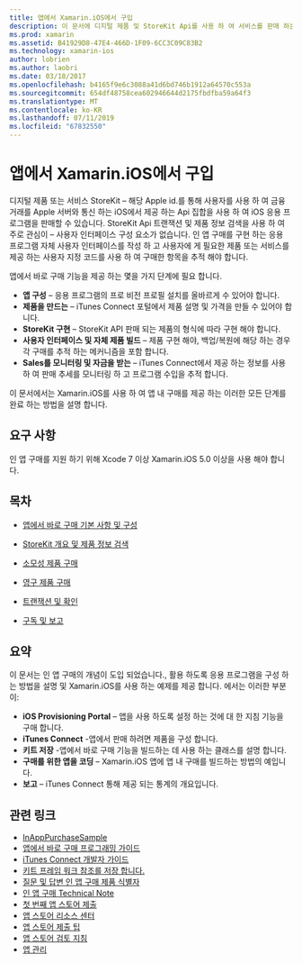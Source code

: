 ```yaml
---
title: 앱에서 Xamarin.iOS에서 구입
description: 이 문서에 디지털 제품 및 StoreKit Api를 사용 하 여 서비스를 판매 하는 방법을 설명 합니다. 구성, 소모 성 제품, 영구 제품, 트랜잭션, 구독 및 자세히 설명 하는 지침에 연결 합니다.
ms.prod: xamarin
ms.assetid: B41929D8-47E4-466D-1F09-6CC3C09C83B2
ms.technology: xamarin-ios
author: lobrien
ms.author: laobri
ms.date: 03/18/2017
ms.openlocfilehash: b4165f9e6c3088a41d6bd746b1912a64570c553a
ms.sourcegitcommit: 654df48758cea602946644d2175fbdfba59a64f3
ms.translationtype: MT
ms.contentlocale: ko-KR
ms.lasthandoff: 07/11/2019
ms.locfileid: "67832550"
---
```

# <a name="in-app-purchasing-in-xamarinios"></a>앱에서 Xamarin.iOS에서 구입

디지털 제품 또는 서비스 StoreKit – 해당 Apple id.를 통해 사용자를 사용 하 여 금융 거래를 Apple 서버와 통신 하는 iOS에서 제공 하는 Api 집합을 사용 하 여 iOS 응용 프로그램을 판매할 수 있습니다. StoreKit Api 트랜잭션 및 제품 정보 검색을 사용 하 여 주로 관심이 – 사용자 인터페이스 구성 요소가 없습니다. 인 앱 구매를 구현 하는 응용 프로그램 자체 사용자 인터페이스를 작성 하 고 사용자에 게 필요한 제품 또는 서비스를 제공 하는 사용자 지정 코드를 사용 하 여 구매한 항목을 추적 해야 합니다.

앱에서 바로 구매 기능을 제공 하는 몇을 가지 단계에 필요 합니다.

-  **앱 구성** – 응용 프로그램의 프로 비전 프로필 설치를 올바르게 수 있어야 합니다.
-  **제품을 만드는** – iTunes Connect 포털에서 제품 설명 및 가격을 만들 수 있어야 합니다.
-  **StoreKit 구현** – StoreKit API 판매 되는 제품의 형식에 따라 구현 해야 합니다.
-  **사용자 인터페이스 및 자체 제품 빌드** – 제품 구현 해야, 백업/복원에 해당 하는 경우 각 구매를 추적 하는 메커니즘을 포함 합니다.
-  **Sales를 모니터링 및 자금을 받는** – iTunes Connect에서 제공 하는 정보를 사용 하 여 판매 추세를 모니터링 하 고 프로그램 수입을 추적 합니다.

이 문서에서는 Xamarin.iOS를 사용 하 여 앱 내 구매를 제공 하는 이러한 모든 단계를 완료 하는 방법을 설명 합니다.

## <a name="requirements"></a>요구 사항

인 앱 구매를 지원 하기 위해 Xcode 7 이상 Xamarin.iOS 5.0 이상을 사용 해야 합니다.

## <a name="contents"></a>목차

* [앱에서 바로 구매 기본 사항 및 구성](~/ios/platform/in-app-purchasing/in-app-purchase-basics-and-configuration.md)

* [StoreKit 개요 및 제품 정보 검색](~/ios/platform/in-app-purchasing/store-kit-overview-and-retreiving-product-information.md)

* [소모성 제품 구매](~/ios/platform/in-app-purchasing/purchasing-consumable-products.md)

* [영구 제품 구매](~/ios/platform/in-app-purchasing/purchasing-non-consumable-products.md)

* [트랜잭션 및 확인](~/ios/platform/in-app-purchasing/transactions-and-verification.md)

* [구독 및 보고](~/ios/platform/in-app-purchasing/subscriptions-and-reporting.md)

## <a name="summary"></a>요약

이 문서는 인 앱 구매의 개념이 도입 되었습니다., 활용 하도록 응용 프로그램을 구성 하는 방법을 설명 및 Xamarin.iOS를 사용 하는 예제를 제공 합니다. 에서는 이러한 부분이:

-  **iOS Provisioning Portal** – 앱을 사용 하도록 설정 하는 것에 대 한 지침 기능을 구매 합니다.
-  **iTunes Connect** -앱에서 판매 하려면 제품을 구성 합니다.
-  **키트 저장** -앱에서 바로 구매 기능을 빌드하는 데 사용 하는 클래스를 설명 합니다.
-  **구매를 위한 앱을 코딩** – Xamarin.iOS 앱에 앱 내 구매를 빌드하는 방법의 예입니다.
-  **보고** – iTunes Connect 통해 제공 되는 통계의 개요입니다.


## <a name="related-links"></a>관련 링크

- [InAppPurchaseSample](https://developer.xamarin.com/samples/StoreKit/)
- [앱에서 바로 구매 프로그래밍 가이드](https://developer.apple.com/library/ios/documentation/NetworkingInternet/Conceptual/StoreKitGuide/Introduction.html)
- [iTunes Connect 개발자 가이드](https://developer.apple.com/library/ios/documentation/LanguagesUtilities/Conceptual/iTunesConnect_Guide/iTunesConnect_Guide.pdf)
- [키트 프레임 워크 참조를 저장 합니다.](https://developer.apple.com/library/ios/documentation/StoreKit/Reference/StoreKit_Collection/StoreKit_Collection.pdf)
- [질문 및 답변 인 앱 구매 제품 식별자](https://developer.apple.com/library/ios/#qa/qa1329/_index.html)
- [인 앱 구매 Technical Note](https://developer.apple.com/library/ios/#technotes/tn2259/_index.html)
- [첫 번째 앱 스토어 제출](https://developer.apple.com/library/ios/documentation/IDEs/Conceptual/AppDistributionGuide/Introduction/Introduction.html)
- [앱 스토어 리소스 센터](https://developer.apple.com/appstore/index.html)
- [앱 스토어 제출 팁](https://developer.apple.com/appstore/resources/submission/tips.html)
- [앱 스토어 검토 지침](https://developer.apple.com/appstore/resources/approval/guidelines.html)
- [앱 관리](https://developer.apple.com/appstore/resources/managing/index.html)
